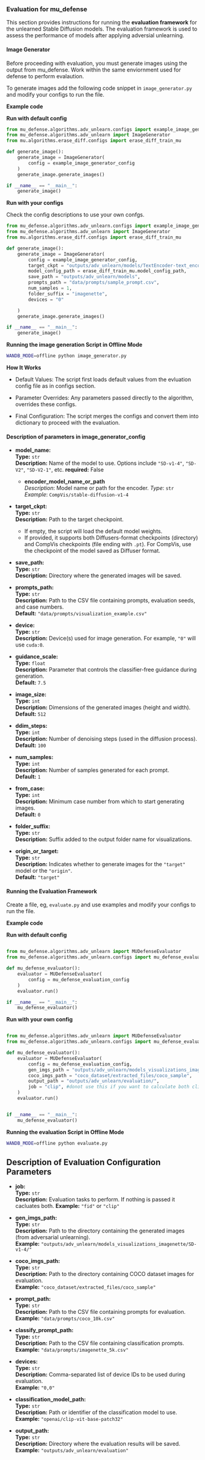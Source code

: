 ### Evaluation for mu_defense

This section provides instructions for running the **evaluation framework** for the unlearned Stable Diffusion models. The evaluation framework is used to assess the performance of models after applying adversial unlearning.


#### **Image Generator**

Before proceeding with evaluation, you must generate images using the output from mu_defense. Work within the same enviornment used for defense to perform evalaution.

To generate images add the following code snippet in `image_generator.py` and modify your configs to run the file.  


**Example code**

**Run with default config**

```python
from mu_defense.algorithms.adv_unlearn.configs import example_image_generator_config
from mu_defense.algorithms.adv_unlearn import ImageGenerator
from mu.algorithms.erase_diff.configs import erase_diff_train_mu

def generate_image():
    generate_image = ImageGenerator(
        config = example_image_generator_config
    )
    generate_image.generate_images()

if __name__ == "__main__":
    generate_image()

```

**Run with your configs**

Check the config descriptions to use your own confgs.

```python
from mu_defense.algorithms.adv_unlearn.configs import example_image_generator_config
from mu_defense.algorithms.adv_unlearn import ImageGenerator
from mu.algorithms.erase_diff.configs import erase_diff_train_mu

def generate_image():
    generate_image = ImageGenerator(
        config = example_image_generator_config,
        target_ckpt = "outputs/adv_unlearn/models/TextEncoder-text_encoder_full-epoch_0.pt",
        model_config_path = erase_diff_train_mu.model_config_path,
        save_path = "outputs/adv_unlearn/models",
        prompts_path = "data/prompts/sample_prompt.csv",
        num_samples = 1,
        folder_suffix = "imagenette",
        devices = "0"

    )
    generate_image.generate_images()

if __name__ == "__main__":
    generate_image()

```

**Running the image generation Script in Offline Mode**

```bash
WANDB_MODE=offline python image_generator.py
```

**How It Works** 

* Default Values: The script first loads default values from the evluation config file as in configs section.

* Parameter Overrides: Any parameters passed directly to the algorithm, overrides these configs.

* Final Configuration: The script merges the configs and convert them into dictionary to proceed with the evaluation. 


#### **Description of parameters in image_generator_config**


- **model_name:**  
  **Type:** `str`  
  **Description:** Name of the model to use. Options include `"SD-v1-4"`, `"SD-V2"`, `"SD-V2-1"`, etc.
  **required:** False

  - **encoder_model_name_or_path**  
     *Description*: Model name or path for the encoder.
     *Type*: `str`  
     *Example*: `CompVis/stable-diffusion-v1-4`

- **target_ckpt:**  
  **Type:** `str`  
  **Description:** Path to the target checkpoint.  
  - If empty, the script will load the default model weights.  
  - If provided, it supports both Diffusers-format checkpoints (directory) and CompVis checkpoints (file ending with `.pt`). For CompVis, use the checkpoint of the model saved as Diffuser format.

- **save_path:**  
  **Type:** `str`  
  **Description:** Directory where the generated images will be saved.

- **prompts_path:**  
  **Type:** `str`  
  **Description:** Path to the CSV file containing prompts, evaluation seeds, and case numbers.  
  **Default:** `"data/prompts/visualization_example.csv"`

- **device:**  
  **Type:** `str`  
  **Description:** Device(s) used for image generation. For example, `"0"` will use `cuda:0`.

- **guidance_scale:**  
  **Type:** `float`  
  **Description:** Parameter that controls the classifier-free guidance during generation.  
  **Default:** `7.5`

- **image_size:**  
  **Type:** `int`  
  **Description:** Dimensions of the generated images (height and width).  
  **Default:** `512`

- **ddim_steps:**  
  **Type:** `int`  
  **Description:** Number of denoising steps (used in the diffusion process).  
  **Default:** `100`

- **num_samples:**  
  **Type:** `int`  
  **Description:** Number of samples generated for each prompt.  
  **Default:** `1`

- **from_case:**  
  **Type:** `int`  
  **Description:** Minimum case number from which to start generating images.  
  **Default:** `0`

- **folder_suffix:**  
  **Type:** `str`  
  **Description:** Suffix added to the output folder name for visualizations.

- **origin_or_target:**  
  **Type:** `str`  
  **Description:** Indicates whether to generate images for the `"target"` model or the `"origin"`.  
  **Default:** `"target"`



#### **Running the Evaluation Framework**

Create a file, eg, `evaluate.py` and use examples and modify your configs to run the file.  

**Example code**


**Run with default config**

```python

from mu_defense.algorithms.adv_unlearn import MUDefenseEvaluator
from mu_defense.algorithms.adv_unlearn.configs import mu_defense_evaluation_config

def mu_defense_evaluator():
    evaluator = MUDefenseEvaluator(
        config = mu_defense_evaluation_config
    )
    evaluator.run()

if __name__ == "__main__":
    mu_defense_evaluator()
```


**Run with your own config**

```python

from mu_defense.algorithms.adv_unlearn import MUDefenseEvaluator
from mu_defense.algorithms.adv_unlearn.configs import mu_defense_evaluation_config

def mu_defense_evaluator():
    evaluator = MUDefenseEvaluator(
        config = mu_defense_evaluation_config,
        gen_imgs_path = "outputs/adv_unlearn/models_visualizations_imagenette/SD-v1-4/",
        coco_imgs_path = "coco_dataset/extracted_files/coco_sample",
        output_path = "outputs/adv_unlearn/evaluation/",
        job = "clip", #donot use this if you want to calculate both clip and fid score
    )
    evaluator.run()


if __name__ == "__main__":
    mu_defense_evaluator()
```


**Running the evaluation Script in Offline Mode**

```bash
WANDB_MODE=offline python evaluate.py
```

## Description of Evaluation Configuration Parameters

- **job:**  
  **Type:** `str`  
  **Description:** Evaluation tasks to perform. If nothing is passed it cacluates both.
  **Example:** `"fid"` or `"clip"`

- **gen_imgs_path:**  
  **Type:** `str`  
  **Description:** Path to the directory containing the generated images (from adversarial unlearning).  
  **Example:** `"outputs/adv_unlearn/models_visualizations_imagenette/SD-v1-4/"`

- **coco_imgs_path:**  
  **Type:** `str`  
  **Description:** Path to the directory containing COCO dataset images for evaluation.  
  **Example:** `"coco_dataset/extracted_files/coco_sample"`

- **prompt_path:**  
  **Type:** `str`  
  **Description:** Path to the CSV file containing prompts for evaluation.  
  **Example:** `"data/prompts/coco_10k.csv"`

- **classify_prompt_path:**  
  **Type:** `str`  
  **Description:** Path to the CSV file containing classification prompts.  
  **Example:** `"data/prompts/imagenette_5k.csv"`

- **devices:**  
  **Type:** `str`  
  **Description:** Comma-separated list of device IDs to be used during evaluation.  
  **Example:** `"0,0"`

- **classification_model_path:**  
  **Type:** `str`  
  **Description:** Path or identifier of the classification model to use.  
  **Example:** `"openai/clip-vit-base-patch32"`

- **output_path:**  
  **Type:** `str`  
  **Description:** Directory where the evaluation results will be saved.  
  **Example:** `"outputs/adv_unlearn/evaluation"`